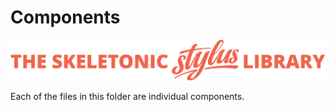 # Components

![alt text][logo]

[logo]: ../../../images/skeletonic-stylus-readme.svg "Skeletonic Stylus Library Banner"

Each of the files in this folder are individual components.
